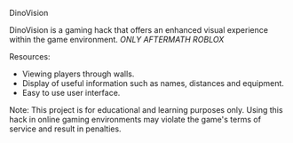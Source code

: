 DinoVision

DinoVision is a gaming hack that offers an enhanced visual experience within the game environment.
*ONLY AFTERMATH ROBLOX*

Resources:
- Viewing players through walls.
- Display of useful information such as names, distances and equipment.
- Easy to use user interface.

Note: This project is for educational and learning purposes only. Using this hack in online gaming environments may violate the game's terms of service and result in penalties.
